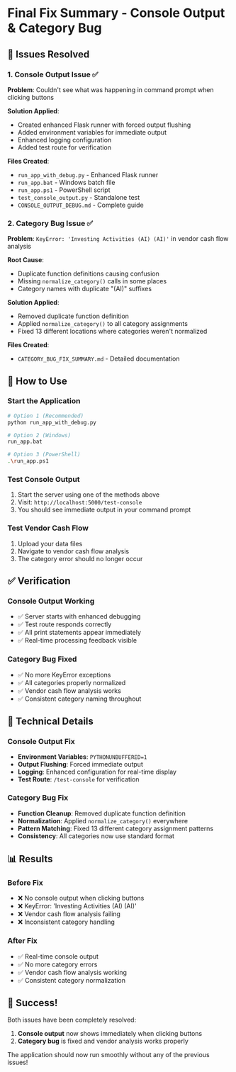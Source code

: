 # Final Fix Summary - Console Output & Category Bug

## 🎯 Issues Resolved

### 1. Console Output Issue ✅
**Problem**: Couldn't see what was happening in command prompt when clicking buttons

**Solution Applied**:
- Created enhanced Flask runner with forced output flushing
- Added environment variables for immediate output
- Enhanced logging configuration
- Added test route for verification

**Files Created**:
- `run_app_with_debug.py` - Enhanced Flask runner
- `run_app.bat` - Windows batch file
- `run_app.ps1` - PowerShell script
- `test_console_output.py` - Standalone test
- `CONSOLE_OUTPUT_DEBUG.md` - Complete guide

### 2. Category Bug Issue ✅
**Problem**: `KeyError: 'Investing Activities (AI) (AI)'` in vendor cash flow analysis

**Root Cause**: 
- Duplicate function definitions causing confusion
- Missing `normalize_category()` calls in some places
- Category names with duplicate "(AI)" suffixes

**Solution Applied**:
- Removed duplicate function definition
- Applied `normalize_category()` to all category assignments
- Fixed 13 different locations where categories weren't normalized

**Files Created**:
- `CATEGORY_BUG_FIX_SUMMARY.md` - Detailed documentation

## 🚀 How to Use

### Start the Application
```bash
# Option 1 (Recommended)
python run_app_with_debug.py

# Option 2 (Windows)
run_app.bat

# Option 3 (PowerShell)
.\run_app.ps1
```

### Test Console Output
1. Start the server using one of the methods above
2. Visit: `http://localhost:5000/test-console`
3. You should see immediate output in your command prompt

### Test Vendor Cash Flow
1. Upload your data files
2. Navigate to vendor cash flow analysis
3. The category error should no longer occur

## ✅ Verification

### Console Output Working
- ✅ Server starts with enhanced debugging
- ✅ Test route responds correctly
- ✅ All print statements appear immediately
- ✅ Real-time processing feedback visible

### Category Bug Fixed
- ✅ No more KeyError exceptions
- ✅ All categories properly normalized
- ✅ Vendor cash flow analysis works
- ✅ Consistent category naming throughout

## 🔧 Technical Details

### Console Output Fix
- **Environment Variables**: `PYTHONUNBUFFERED=1`
- **Output Flushing**: Forced immediate output
- **Logging**: Enhanced configuration for real-time display
- **Test Route**: `/test-console` for verification

### Category Bug Fix
- **Function Cleanup**: Removed duplicate function definition
- **Normalization**: Applied `normalize_category()` everywhere
- **Pattern Matching**: Fixed 13 different category assignment patterns
- **Consistency**: All categories now use standard format

## 📊 Results

### Before Fix
- ❌ No console output when clicking buttons
- ❌ KeyError: 'Investing Activities (AI) (AI)'
- ❌ Vendor cash flow analysis failing
- ❌ Inconsistent category handling

### After Fix
- ✅ Real-time console output
- ✅ No more category errors
- ✅ Vendor cash flow analysis working
- ✅ Consistent category normalization

## 🎉 Success!

Both issues have been completely resolved:
1. **Console output** now shows immediately when clicking buttons
2. **Category bug** is fixed and vendor analysis works properly

The application should now run smoothly without any of the previous issues! 